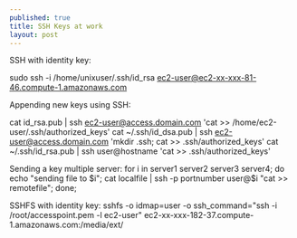 ```yaml
---
published: true
title: SSH Keys at work
layout: post
---
```

SSH with identity key:

sudo ssh -i /home/unixuser/.ssh/id_rsa ec2-user@ec2-xx-xxx-81-46.compute-1.amazonaws.com

Appending new keys using SSH:

cat id_rsa.pub | ssh ec2-user@access.domain.com 'cat >> /home/ec2-user/.ssh/authorized_keys'
cat ~/.ssh/id_dsa.pub | ssh ec2-user@access.domain.com 'mkdir .ssh; cat >> .ssh/authorized_keys'
cat ~/.ssh/id_rsa.pub | ssh user@hostname 'cat >> .ssh/authorized_keys'

Sending a key multiple server:
for i in server1 server2 server3 server4; 
do 
    echo "sending file to $i";
    cat localfile | ssh -p portnumber user@$i "cat >> remotefile"; 
done;

SSHFS with identity key:
sshfs -o idmap=user -o ssh_command="ssh -i /root/accesspoint.pem -l ec2-user"  ec2-xx-xxx-182-37.compute-1.amazonaws.com:/media/ext/